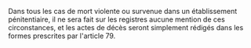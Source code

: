 Dans tous les cas de mort violente ou survenue dans un établissement pénitentiaire, il ne sera fait sur les registres aucune mention de ces circonstances, et les actes de décès seront simplement rédigés dans les formes prescrites par l'article 79.
